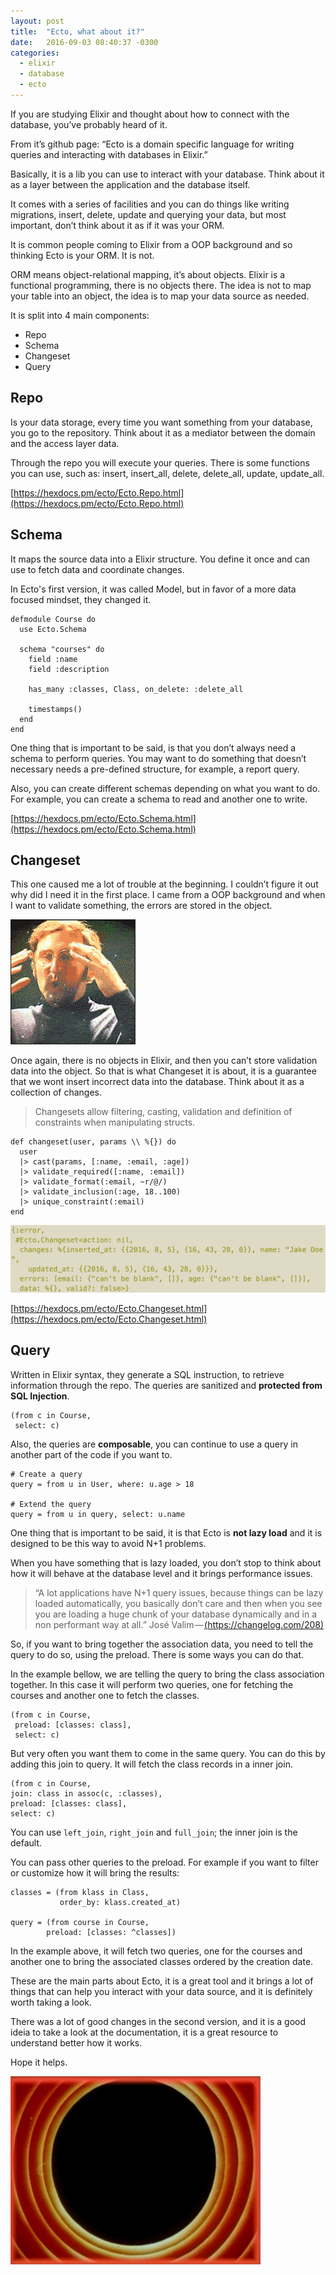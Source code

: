 ```yaml
---
layout: post
title:  "Ecto, what about it?"
date:   2016-09-03 08:40:37 -0300
categories:
  - elixir
  - database
  - ecto
---
```

If you are studying Elixir and thought about how to connect with the database, you’ve probably heard of it.

From it’s github page: “Ecto is a domain specific language for writing queries and interacting with databases in Elixir.”

Basically, it is a lib you can use to interact with your database. Think about it as a layer between the application and the database itself.

It comes with a series of facilities and you can do things like writing migrations, insert, delete, update and querying your data, but most important, don’t think about it as if it was your ORM.

It is common people coming to Elixir from a OOP background and so thinking Ecto is your ORM. It is not.

ORM means object-relational mapping, it’s about objects. Elixir is a functional programming, there is no objects there. The idea is not to map your table into an object, the idea is to map your data source as needed.

It is split into 4 main components:

* Repo
* Schema
* Changeset
* Query

## Repo

Is your data storage, every time you want something from your database, you go to the repository. Think about it as a mediator between the domain and the access layer data.

Through the repo you will execute your queries. There is some functions you can use, such as: insert, insert\_all, delete, delete\_all, update, update\_all.

[https://hexdocs.pm/ecto/Ecto.Repo.html](https://hexdocs.pm/ecto/Ecto.Repo.html)

## Schema

It maps the source data into a Elixir structure. You define it once and can use to fetch data and coordinate changes.

In Ecto's first version, it was called Model, but in favor of a more data focused mindset, they changed it.

```
defmodule Course do
  use Ecto.Schema

  schema "courses" do
    field :name
    field :description

    has_many :classes, Class, on_delete: :delete_all

    timestamps()
  end
end
```

One thing that is important to be said, is that you don’t always need a schema to perform queries. You may want to do something that doesn’t necessary needs a pre-defined structure, for example, a report query.

Also, you can create different schemas depending on what you want to do. For example, you can create a schema to read and another one to write.

[https://hexdocs.pm/ecto/Ecto.Schema.html](https://hexdocs.pm/ecto/Ecto.Schema.html)

## Changeset

This one caused me a lot of trouble at the beginning. I couldn’t figure it out why did I need it in the first place. I came from a OOP background and when I want to validate something, the errors are stored in the object.

![mindblown](/assets/images/mindblown.gif)

Once again, there is no objects in Elixir, and then you can’t store validation data into the object. So that is what Changeset it is about, it is a guarantee that we wont insert incorrect data into the database. Think about it as a collection of changes.

> Changesets allow filtering, casting, validation and definition of constraints when manipulating structs.

```
def changeset(user, params \\ %{}) do
  user
  |> cast(params, [:name, :email, :age])
  |> validate_required([:name, :email])
  |> validate_format(:email, ~r/@/)
  |> validate_inclusion(:age, 18..100)
  |> unique_constraint(:email)
end
```

![ecto-changset-validation-error](/assets/images/ecto-changset-validation-error.png)

[https://hexdocs.pm/ecto/Ecto.Changeset.html](https://hexdocs.pm/ecto/Ecto.Changeset.html)

## Query

Written in Elixir syntax, they generate a SQL instruction, to retrieve information through the repo. The queries are sanitized and **protected from SQL Injection**.

```
(from c in Course,
 select: c)
```

Also, the queries are **composable**, you can continue to use a query in another part of the code if you want to.

```
# Create a query
query = from u in User, where: u.age > 18

# Extend the query
query = from u in query, select: u.name
```

One thing that is important to be said, it is that Ecto is **not lazy load** and it is designed to be this way to avoid N+1 problems.

When you have something that is lazy loaded, you don’t stop to think about how it will behave at the database level and it brings performance issues.

> “A lot applications have N+1 query issues, because things can be lazy loaded automatically, you basically don’t care and then when you see you are loading a huge chunk of your database dynamically and in a non performant way at all.” José Valim — [(https://changelog.com/208)](https://changelog.com/208)

So, if you want to bring together the association data, you need to tell the query to do so, using the preload. There is some ways you can do that.

In the example bellow, we are telling the query to bring the class association together. In this case it will perform two queries, one for fetching the courses and another one to fetch the classes.

```
(from c in Course,
 preload: [classes: class],
 select: c)
```

But very often you want them to come in the same query. You can do this by adding this join to query. It will fetch the class records in a inner join.

```
(from c in Course,
join: class in assoc(c, :classes),
preload: [classes: class],
select: c)
```

You can use `left_join`, `right_join` and `full_join`; the inner join is the default.

You can pass other queries to the preload. For example if you want to filter or customize how it will bring the results:

```
classes = (from klass in Class,
           order_by: klass.created_at)

query = (from course in Course,
        preload: [classes: ^classes])
```

In the example above, it will fetch two queries, one for the courses and another one to bring the associated classes ordered by the creation date.

These are the main parts about Ecto, it is a great tool and it brings a lot of things that can help you interact with your data source, and it is definitely worth taking a look.

There was a lot of good changes in the second version, and it is a good ideia to take a look at the documentation, it is a great resource to understand better how it works.

Hope it helps.

![thats-all-folks](/assets/images/thats-all-folks.gif)
